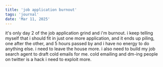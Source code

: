 ```yaml
---
title: 'job application burnout'
tags: 'journal'
date: 'Mar 11, 2025'
---
```


it's only day 2 of the job application grind and i'm burnout. i keep telling myself that i should fit in just one more application, and it ends up piling, one after the other, and 5 hours passed by and i have no energy to do anything else. i need to leave the house more. i also need to build my job search agent to draft cold emails for me. cold emailing and dm-ing people on twitter is a hack i need to exploit more.
